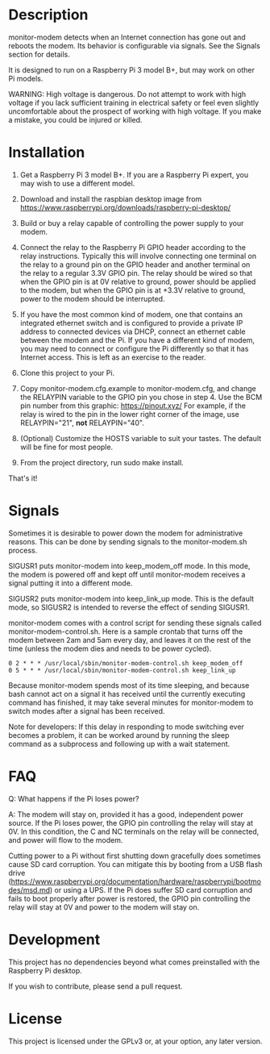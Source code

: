 # Description

monitor-modem detects when an Internet connection has gone out and reboots the
modem. Its behavior is configurable via signals. See the Signals section for
details.

It is designed to run on a Raspberry Pi 3 model B+, but may work on
other Pi models.

WARNING: High voltage is dangerous. Do not attempt to work with high voltage
if you lack sufficient training in electrical safety or feel even slightly
uncomfortable about the prospect of working with high voltage. If you make a
mistake, you could be injured or killed.

# Installation

1. Get a Raspberry Pi 3 model B+. If you are a Raspberry Pi expert, you may
wish to use a different model.

2. Download and install the raspbian desktop image from https://www.raspberrypi.org/downloads/raspberry-pi-desktop/

3. Build or buy a relay capable of controlling the power supply to your modem.

4. Connect the relay to the Raspberry Pi GPIO header according to the relay
instructions. Typically this will involve connecting one terminal on the relay
to a ground pin on the GPIO header and another terminal on the relay to a
regular 3.3V GPIO pin. The relay should be wired so that when the GPIO pin is
at 0V relative to ground, power should be applied to the modem, but when the
GPIO pin is at +3.3V relative to ground, power to the modem should be
interrupted.

5. If you have the most common kind of modem, one that contains an integrated
ethernet switch and is configured to provide a private IP address to connected
devices via DHCP, connect an ethernet cable between the modem and the Pi. If
you have a different kind of modem, you may need to connect or configure the
Pi differently so that it has Internet access. This is left as an exercise to
the reader.

6. Clone this project to your Pi.

7. Copy monitor-modem.cfg.example to monitor-modem.cfg, and change the RELAYPIN
variable to the GPIO pin you chose in step 4. Use the BCM pin number from this
graphic: https://pinout.xyz/ For example, if the relay is wired to the pin in
the lower right corner of the image, use RELAYPIN="21", **not** RELAYPIN="40".

8. (Optional) Customize the HOSTS variable to suit your tastes. The default
will be fine for most people.

9. From the project directory, run sudo make install.

That's it!

# Signals

Sometimes it is desirable to power down the modem for administrative reasons.
This can be done by sending signals to the monitor-modem.sh process.

SIGUSR1 puts monitor-modem into keep_modem_off mode. In this mode, the modem
is powered off and kept off until monitor-modem receives a signal putting it
into a different mode.

SIGUSR2 puts monitor-modem into keep_link_up mode. This is the default mode, so
SIGUSR2 is intended to reverse the effect of sending SIGUSR1.

monitor-modem comes with a control script for sending these signals called
monitor-modem-control.sh. Here is a sample crontab that turns off the modem
between 2am and 5am every day, and leaves it on the rest of the time (unless
the modem dies and needs to be power cycled).

    0 2 * * * /usr/local/sbin/monitor-modem-control.sh keep_modem_off
    0 5 * * * /usr/local/sbin/monitor-modem-control.sh keep_link_up

Because monitor-modem spends most of its time sleeping, and because bash cannot
act on a signal it has received until the currently executing command has
finished, it may take several minutes for monitor-modem to switch modes after
a signal has been received.

Note for developers: If this delay in responding to mode switching ever becomes
a problem, it can be worked around by running the sleep command as a
subprocess and following up with a wait statement.

# FAQ

Q: What happens if the Pi loses power?

A: The modem will stay on, provided it has a good, independent power source.
If the Pi loses power, the GPIO pin controlling the relay will stay at 0V. In
this condition, the C and NC terminals on the relay will be connected, and
power will flow to the modem.

Cutting power to a Pi without first shutting down gracefully does sometimes
cause SD card corruption. You can mitigate this by booting from a USB flash
drive (https://www.raspberrypi.org/documentation/hardware/raspberrypi/bootmodes/msd.md)
or using a UPS. If the Pi does suffer SD card corruption and fails to boot
properly after power is restored, the GPIO pin controlling the relay will stay
at 0V and power to the modem will stay on.

# Development

This project has no dependencies beyond what comes preinstalled with the
Raspberry Pi desktop.

If you wish to contribute, please send a pull request.

# License

This project is licensed under the GPLv3 or, at your option, any later version.
